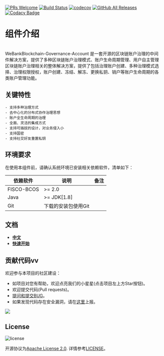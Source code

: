 [![PRs Welcome](https://img.shields.io/badge/PRs-welcome-brightgreen.svg?style=flat-square)](http://makeapullrequest.com)
[![Build Status](https://travis-ci.org/WeBankBlockchain/WeBankBlockchain-Governance-Account.svg?branch=dev)](https://travis-ci.org/WeBankBlockchain/WeBankBlockchain-Governance-Account)
[![codecov](https://codecov.io/gh/WeBankBlockchain/WeBankBlockchain-Governance-Account/branch/dev/graph/badge.svg)](https://codecov.io/gh/WeBankBlockchain/WeBankBlockchain-Governance-Account)
[![GitHub All Releases](https://img.shields.io/github/downloads/WeBankBlockchain/WeBankBlockchain-Governance-Account/total.svg)](https://github.com/WeBankBlockchain/WeBankBlockchain-Governance-Account)
[![Codacy Badge](https://api.codacy.com/project/badge/Grade/97cfccf07bb446a6b3b0be6d7a1a6fe2)](https://app.codacy.com/gh/WeBankBlockchain/WeBankBlockchain-Governance-Account?utm_source=github.com&utm_medium=referral&utm_content=WeBankBlockchain/WeBankBlockchain-Governance-Account&utm_campaign=Badge_Grade_Dashboard)

# 组件介绍

<br />WeBankBlockchain-Governance-Account 是一套开源的区块链账户治理的中间件解决方案，提供了多种区块链账户治理模式、账户生命周期管理、用户自主管理区块链账户治理相关的整体解决方案，提供了包括治理账户创建、多种治理模式选择、治理权限授权，账户创建、冻结、解冻、更换私钥、销户等账户生命周期的各类账户管理功能。<br />

## 关键特性

    - 支持多种治理方式
    - 去中心化的分布式协作治理思想
    - 账户全生命周期的治理
    - 全面、灵活的集成方式
    - 支持可插拔的设计，对业务侵入小
    - 支持国密
    - 支持社交好友重置私钥

## 环境要求

在使用本组件前，请确认系统环境已安装相关依赖软件，清单如下：

| 依赖软件   | 说明                                                         | 备注 |
| ---------- | ------------------------------------------------------------ | ---- |
| FISCO-BCOS       | >= 2.0 |      |
| Java       | \>= JDK[1.8]                                                 |      |
| Git        | 下载的安装包使用Git                                          |      |


## 文档
- [**中文**](https://gov-doc.readthedocs.io/zh_CN/latest/docs/WeBankBlockchain-Gov-Acct/index.html)
- [**快速开始**](https://gov-doc.readthedocs.io/zh_CN/latest/docs/WeBankBlockchain-Gov-Acct/quickstart.html)


## 贡献代码vv
欢迎参与本项目的社区建设：
- 如项目对您有帮助，欢迎点亮我们的小星星(点击项目左上方Star按钮)。
- 欢迎提交代码(Pull requests)。
- [提问和提交BUG](https://github.com/WeBankBlockchain/WeBankBlockchain-Governance-Account/issues)。
- 如果发现代码存在安全漏洞，请在[这里](https://security.webank.com)上报。


![](https://media.githubusercontent.com/media/FISCO-BCOS/LargeFiles/master/images/QR_image.png)


## License
![license](http://img.shields.io/badge/license-Apache%20v2-blue.svg)

开源协议为[Apache License 2.0](http://www.apache.org/licenses/). 详情参考[LICENSE](../LICENSE)。

